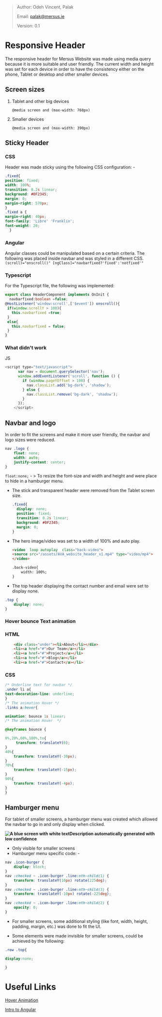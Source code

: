 > Author: Odeh Vincent, Palak
>
> Email: palak@mersus.ie
>
> Version: 0.1



# Responsive Header 

The responsive header for Mersus Website was made using media query because it is more suitable and user friendly.
The current width and height was set for each device in order to have the consistency either on the phone, Tablet or desktop and other smaller devices.

## Screen sizes

1. Tablet and other big devices 

   `@media screen and (max-width: 768px)` 

2. Smaller devices 

   `@media screen and (max-width: 390px)`

## Sticky Header

### CSS

Header was made sticky using the following CSS configuration: -

```scss
.fixed{
position: fixed;
width: 100%;
transition: 0.2s linear;
background: #0F2345;
margin: 0;
margin-right: 570px;
}
.fixed a {
margin-right: 40px;
font-family: 'Libre' 'Franklin';
font-weight: 20;
  }
```

### Angular

Angular classes could be manipulated based on a certain criteria. The following was placed inside navbar and was styled in a different CSS.
 `(scroll)="onscroll()" [ngClass]="navbarfixed?'fixed':'notfixed'"`

### Typescript

For the Typescript file, the following was implemented:

```typescript
export class HeaderComponent implements OnInit {
  navbarfixed:boolean =false;
@HostListener('window:scroll',['$event']) onscroll(){
 if(window.scrollY > 100){
   this.navbarfixed =true;
 }
 else{
   this.navbarfixed = false;
 }
}
```

### What didn't work

JS

```javascript
<script type="text/javascript">
      var nav = document.querySelector('nav');
      window.addEventListener('scroll', function () {
        if (window.pageYOffset > 100) {
          nav.classList.add('bg-dark', 'shadow');
        } else {
          nav.classList.remove('bg-dark', 'shadow');
        }
      });
    </script>
```

## Navbar and logo

In order to fit the screens and make it more user friendly, the navbar and logo sizes were reduced. 

```scss
nav .logo {
    float: none;
    width: auto;
    justify-content: center;
}
```

`float:none;` - > To resize the font-size and width and height and were place to hide in a hamburger menu.

- The stick and transparent header were removed from the Tablet screen size. 

  ```scss
  .fixed{
    display: none;
    position: fixed;
    transition: 0.2s linear;
    background: #0F2345;
    margin: 0;
  }
  ```

- The hero image/video was set to a width of 100% and auto play.

  ```html
  <video  loop autoplay  class="back-video">
  <source src="/assets/AVA_website_header_v1.mp4" type="video/mp4">
  </video>

  .back-video{
      width: 100%;
  }
  ```

- The top header displaying the contact number and email were set to display none. 

```scss
.top {
    display: none;
}
```

### Hover bounce Text animation

### HTML

```html
    <div class="under"><li>About</li></div>
    <li><a href="#">Our Team</a></li>
    <li><a href="#">Project</a></li>
    <li><a href="#">Blog</a></li>
    <li><a href="#">Contact</a></li>
```
### CSS


```scss
/* Underline text for navbar */
.under li a{
text-decoration-line: underline; 
}
/* The animation Hover */
.links a:hover{

animation: bounce 1s linear;
/* The animation Hover  */

@keyframes bounce {

0%,20%,60%,100%,to{  
     transform: translateY(0);
}
40%{
    transform: translateY(-30px);
}
70%{
    transform: translateY(-15px);
}
90%{
    transform: translateY(-4px);
}
}
```
## Hamburger menu

For tablet of smaller screens, a hamburger menu was created which allowed the navbar to go in and only display when clicked.

**![A blue screen with white textDescription automatically generated with low confidence](https://lh5.googleusercontent.com/x0rAmxEOBVe1ymbPqyGKkGQNehaPV-2NVwqnXlXgB-EyPOraVhz_BvyNOaVhlrzobZ-NvkEJYMQlDLvYpYd9ZLeosu5fd_CXWmpOMmkfED7EFeKTApDq0fKFb93b1CXJ5y6OuMKbqQ-x2pviy7M)**

- Only visible for smaller screens
- Hamburger menu specific code: -

```scss
nav .icon-burger {
    display: block;
}
nav :checked ~ .icon-burger .line:nth-child(1) {
    transform: translateY(10px) rotate(225deg);
}
nav :checked ~ .icon-burger .line:nth-child(3) {
    transform: translateY(-10px) rotate(-225deg);
}
nav :checked ~ .icon-burger .line:nth-child(2) {
    opacity: 0;
}
```

- For smaller screens, some additional styling (like font, width, height, padding, margin, etc.) was done to fit the UI.  


- Some elements were made invisible for smaller screens, could be achieved by the following:

```scss
.row .top{

display:none;

}
```

# Useful Links

[Hover Animation](https://blog.hubspot.com/website/css-hover-animation#:~:text=A%20CSS%20hover%20animation%20occurs,to%20enhance%20your%20site's%20interactivity)

[Intro to Angular](https://www.youtube.com/playlist?list=PLC3y8-rFHvwhBRAgFinJR8KHIrCdTkZcZ)